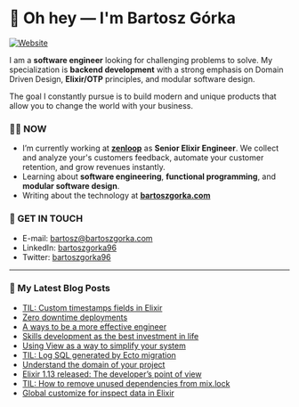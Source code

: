 # 👋 Oh hey — I'm Bartosz Górka

[![Website](https://img.shields.io/website?label=bartoszgorka.com&style=for-the-badge&url=https%3A%2F%2Fbartoszgorka.com)](https://bartoszgorka.com)

I am a **software engineer** looking for challenging problems to solve.
My specialization is **backend development** with a strong emphasis on Domain Driven Design, **Elixir/OTP** principles, and modular software design.

The goal I constantly pursue is to build modern and unique products that allow you to change the world with your business. 

### 👨‍💻 NOW

- I’m currently working at **[zenloop](https://zenloop.com/en)** as **Senior Elixir Engineer**.
  We collect and analyze your's customers feedback, automate your customer retention, and grow revenues instantly.
- Learning about **software engineering**, **functional programming**, and **modular software design**.
- Writing about the technology at **[bartoszgorka.com](https://bartoszgorka.com)**

### 📨 GET IN TOUCH

- E-mail: bartosz@bartoszgorka.com
- LinkedIn: [bartoszgorka96](https://www.linkedin.com/in/bartoszgorka96/)
- Twitter: [bartoszgorka96](https://twitter.com/BartoszGorka96)

----

### 📕 My Latest Blog Posts

<!-- BLOG-POST-LIST:START -->
- [TIL: Custom timestamps fields in Elixir](https://bartoszgorka.com/custom-timestamps-fields-in-elixir)
- [Zero downtime deployments](https://bartoszgorka.com/zero-downtime-deployments)
- [A ways to be a more effective engineer](https://bartoszgorka.com/ways_to_be_more_effective_engineer)
- [Skills development as the best investment in life](https://bartoszgorka.com/skills-development-as-the-best-investment-in-life)
- [Using View as a way to simplify your system](https://bartoszgorka.com/view-as-way-to-eliminate-problematic-queries)
- [TIL: Log SQL generated by Ecto migration](https://bartoszgorka.com/log-sql-generated-by-ecto-migration)
- [Understand the domain of your project](https://bartoszgorka.com/understand-the-domain-of-your-project)
- [Elixir 1.13 released: The developer’s point of view](https://bartoszgorka.com/elixir-1-13-released)
- [TIL: How to remove unused dependencies from mix.lock](https://bartoszgorka.com/clear-mix-lock)
- [Global customize for inspect data in Elixir](https://bartoszgorka.com/global-customize-for-inspect-data-in-elixir)
<!-- BLOG-POST-LIST:END -->
